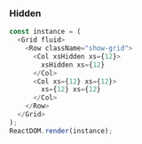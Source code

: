 ### Hidden

<!--start-code-->

```js
const instance = (
  <Grid fluid>
    <Row className="show-grid">
      <Col xsHidden xs={12}>
        xsHidden xs={12}
      </Col>
      <Col xs={12} xs={12}>
        xs={12} xs={12}
      </Col>
    </Row>
  </Grid>
);
ReactDOM.render(instance);
```

<!--end-code-->
